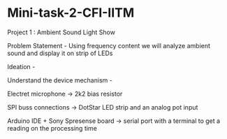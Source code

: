# Mini-task-2-CFI-IITM

Project 1 : Ambient Sound Light Show

Problem Statement - Using frequency content we will analyze ambient sound and display it on strip of LEDs

Ideation - 

Understand the device mechanism - 

Electret microphone -> 2k2 bias resistor

SPI buss connections -> DotStar LED strip and an analog pot input

Arduino IDE + Sony Spresense board -> serial port with a terminal to get a reading on the processing time
 

